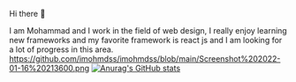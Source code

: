 Hi there 🙌

I am Mohammad and I work in the field of web design, I really enjoy learning new frameworks and my favorite framework is react js and I am looking for a lot of progress in this area.
https://github.com/imohmdss/imohmdss/blob/main/Screenshot%202022-01-16%20213600.png
[![Anurag's GitHub stats](https://github-readme-stats.vercel.app/api?username=imohmdss)](https://github.com/anuraghazra/github-readme-stats)
